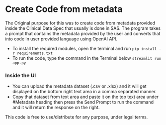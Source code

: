 # Create Code from metadata
The Original purpose for this was to create code from metadata provided inside the Clinical Data Spec that usually is done in SAS.
The program takes a prompt that contains the metadata provided by the user and converts that into code in user provided language using OpenAI API.

- To install the required modules, open the terminal and run `pip install -r requirements.txt`
- To run the code, type the command in the Terminal below `streamlit run app.py`

### Inside the UI
- You can upload the metadata dataset (.csv or .xlsx) and it will get displayed on the bottom right text area in a comma separated manner.
- Copy that dataset from text area and paste it on the top text area under #Metadata heading then press the Send Prompt to run the command and it will return the response on the right.

This code is free to use/distribute for any purpose, under legal terms.
